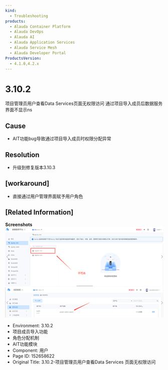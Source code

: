 ```yaml
---
kind:
  - Troubleshooting
products:
  - Alauda Container Platform
  - Alauda DevOps
  - Alauda AI
  - Alauda Application Services
  - Alauda Service Mesh
  - Alauda Developer Portal
ProductsVersion:
  - 4.1.0,4.2.x
---
```

<!-- A type of document that involves encountering a fault, diagnosing it, performing root cause analysis, and providing solutions. -->

# 3.10.2

项目管理员用户查看Data Services页面无权限访问 通过项目导入成员后数据服务界面不显示ns

## Cause
- AIT功能bug导致通过项目导入成员时权限分配异常

## Resolution
- 升级到修复版本3.10.3

## [workaround]
- 直接通过用户管理界面赋予用户角色

## [Related Information]
**Screenshots**
![](assets/3-10-2-xiang-mu-guan-li-yuan-yong-hu-cha-kan-data-services-ye-mian-wu-quan-xian/image2023-7-19_15-34-0.png)
![](assets/3-10-2-xiang-mu-guan-li-yuan-yong-hu-cha-kan-data-services-ye-mian-wu-quan-xian/image2023-7-19_15-34-34.png)
- Environment: 3.10.2
- 项目成员导入功能
- 角色分配机制
- AIT功能模块
- Component: 用户
- Page ID: 152658622
- Original Title: 3.10.2-项目管理员用户查看Data Services 页面无权限访问
